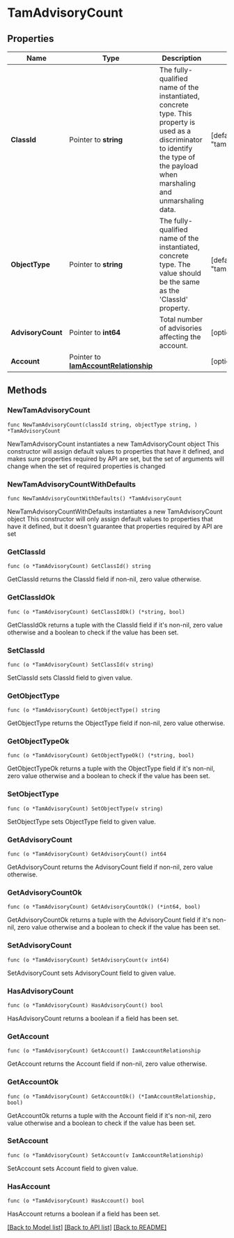 # TamAdvisoryCount

## Properties

Name | Type | Description | Notes
------------ | ------------- | ------------- | -------------
**ClassId** | Pointer to **string** | The fully-qualified name of the instantiated, concrete type. This property is used as a discriminator to identify the type of the payload when marshaling and unmarshaling data. | [default to "tam.AdvisoryCount"]
**ObjectType** | Pointer to **string** | The fully-qualified name of the instantiated, concrete type. The value should be the same as the &#39;ClassId&#39; property. | [default to "tam.AdvisoryCount"]
**AdvisoryCount** | Pointer to **int64** | Total number of advisories affecting the account. | [optional] 
**Account** | Pointer to [**IamAccountRelationship**](iam.Account.Relationship.md) |  | [optional] 

## Methods

### NewTamAdvisoryCount

`func NewTamAdvisoryCount(classId string, objectType string, ) *TamAdvisoryCount`

NewTamAdvisoryCount instantiates a new TamAdvisoryCount object
This constructor will assign default values to properties that have it defined,
and makes sure properties required by API are set, but the set of arguments
will change when the set of required properties is changed

### NewTamAdvisoryCountWithDefaults

`func NewTamAdvisoryCountWithDefaults() *TamAdvisoryCount`

NewTamAdvisoryCountWithDefaults instantiates a new TamAdvisoryCount object
This constructor will only assign default values to properties that have it defined,
but it doesn't guarantee that properties required by API are set

### GetClassId

`func (o *TamAdvisoryCount) GetClassId() string`

GetClassId returns the ClassId field if non-nil, zero value otherwise.

### GetClassIdOk

`func (o *TamAdvisoryCount) GetClassIdOk() (*string, bool)`

GetClassIdOk returns a tuple with the ClassId field if it's non-nil, zero value otherwise
and a boolean to check if the value has been set.

### SetClassId

`func (o *TamAdvisoryCount) SetClassId(v string)`

SetClassId sets ClassId field to given value.


### GetObjectType

`func (o *TamAdvisoryCount) GetObjectType() string`

GetObjectType returns the ObjectType field if non-nil, zero value otherwise.

### GetObjectTypeOk

`func (o *TamAdvisoryCount) GetObjectTypeOk() (*string, bool)`

GetObjectTypeOk returns a tuple with the ObjectType field if it's non-nil, zero value otherwise
and a boolean to check if the value has been set.

### SetObjectType

`func (o *TamAdvisoryCount) SetObjectType(v string)`

SetObjectType sets ObjectType field to given value.


### GetAdvisoryCount

`func (o *TamAdvisoryCount) GetAdvisoryCount() int64`

GetAdvisoryCount returns the AdvisoryCount field if non-nil, zero value otherwise.

### GetAdvisoryCountOk

`func (o *TamAdvisoryCount) GetAdvisoryCountOk() (*int64, bool)`

GetAdvisoryCountOk returns a tuple with the AdvisoryCount field if it's non-nil, zero value otherwise
and a boolean to check if the value has been set.

### SetAdvisoryCount

`func (o *TamAdvisoryCount) SetAdvisoryCount(v int64)`

SetAdvisoryCount sets AdvisoryCount field to given value.

### HasAdvisoryCount

`func (o *TamAdvisoryCount) HasAdvisoryCount() bool`

HasAdvisoryCount returns a boolean if a field has been set.

### GetAccount

`func (o *TamAdvisoryCount) GetAccount() IamAccountRelationship`

GetAccount returns the Account field if non-nil, zero value otherwise.

### GetAccountOk

`func (o *TamAdvisoryCount) GetAccountOk() (*IamAccountRelationship, bool)`

GetAccountOk returns a tuple with the Account field if it's non-nil, zero value otherwise
and a boolean to check if the value has been set.

### SetAccount

`func (o *TamAdvisoryCount) SetAccount(v IamAccountRelationship)`

SetAccount sets Account field to given value.

### HasAccount

`func (o *TamAdvisoryCount) HasAccount() bool`

HasAccount returns a boolean if a field has been set.


[[Back to Model list]](../README.md#documentation-for-models) [[Back to API list]](../README.md#documentation-for-api-endpoints) [[Back to README]](../README.md)


